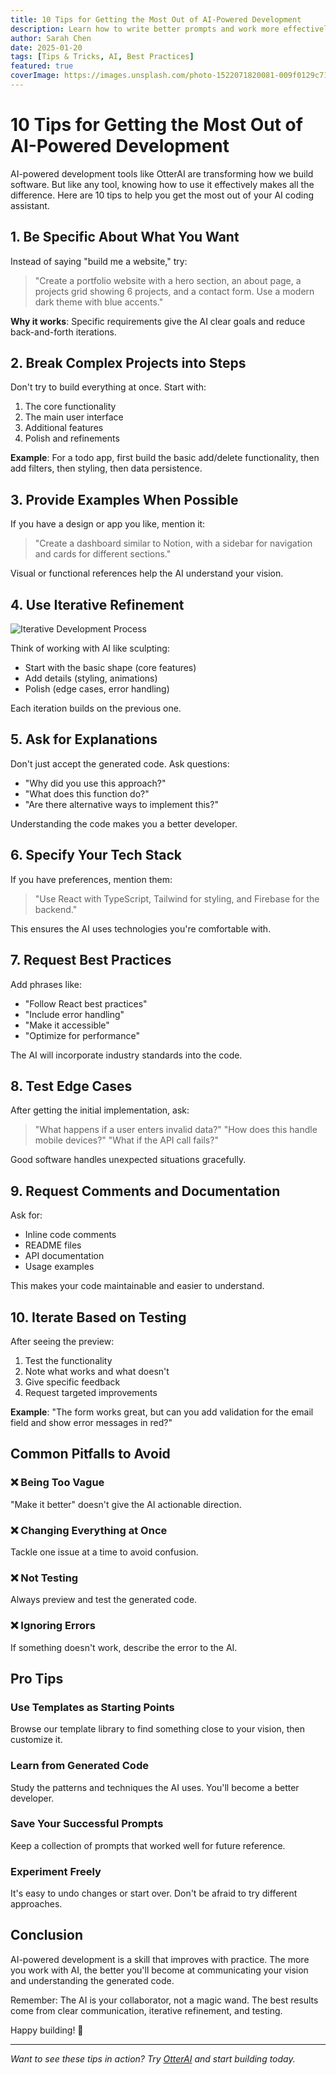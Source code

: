 ```yaml
---
title: 10 Tips for Getting the Most Out of AI-Powered Development
description: Learn how to write better prompts and work more effectively with AI coding assistants to build amazing applications faster.
author: Sarah Chen
date: 2025-01-20
tags: [Tips & Tricks, AI, Best Practices]
featured: true
coverImage: https://images.unsplash.com/photo-1522071820081-009f0129c71c?w=1200&h=600&fit=crop&q=80
---
```


# 10 Tips for Getting the Most Out of AI-Powered Development

AI-powered development tools like OtterAI are transforming how we build software. But like any tool, knowing how to use it effectively makes all the difference. Here are 10 tips to help you get the most out of your AI coding assistant.

## 1. Be Specific About What You Want

Instead of saying "build me a website," try:
> "Create a portfolio website with a hero section, an about page, a projects grid showing 6 projects, and a contact form. Use a modern dark theme with blue accents."

**Why it works**: Specific requirements give the AI clear goals and reduce back-and-forth iterations.

## 2. Break Complex Projects into Steps

Don't try to build everything at once. Start with:
1. The core functionality
2. The main user interface
3. Additional features
4. Polish and refinements

**Example**: For a todo app, first build the basic add/delete functionality, then add filters, then styling, then data persistence.

## 3. Provide Examples When Possible

If you have a design or app you like, mention it:
> "Create a dashboard similar to Notion, with a sidebar for navigation and cards for different sections."

Visual or functional references help the AI understand your vision.

## 4. Use Iterative Refinement

![Iterative Development Process](https://images.unsplash.com/photo-1454165804606-c3d57bc86b40?w=1000&h=500&fit=crop&q=80)

Think of working with AI like sculpting:
- Start with the basic shape (core features)
- Add details (styling, animations)
- Polish (edge cases, error handling)

Each iteration builds on the previous one.

## 5. Ask for Explanations

Don't just accept the generated code. Ask questions:
- "Why did you use this approach?"
- "What does this function do?"
- "Are there alternative ways to implement this?"

Understanding the code makes you a better developer.

## 6. Specify Your Tech Stack

If you have preferences, mention them:
> "Use React with TypeScript, Tailwind for styling, and Firebase for the backend."

This ensures the AI uses technologies you're comfortable with.

## 7. Request Best Practices

Add phrases like:
- "Follow React best practices"
- "Include error handling"
- "Make it accessible"
- "Optimize for performance"

The AI will incorporate industry standards into the code.

## 8. Test Edge Cases

After getting the initial implementation, ask:
> "What happens if a user enters invalid data?"
> "How does this handle mobile devices?"
> "What if the API call fails?"

Good software handles unexpected situations gracefully.

## 9. Request Comments and Documentation

Ask for:
- Inline code comments
- README files
- API documentation
- Usage examples

This makes your code maintainable and easier to understand.

## 10. Iterate Based on Testing

After seeing the preview:
1. Test the functionality
2. Note what works and what doesn't
3. Give specific feedback
4. Request targeted improvements

**Example**: "The form works great, but can you add validation for the email field and show error messages in red?"

## Common Pitfalls to Avoid

### ❌ Being Too Vague
"Make it better" doesn't give the AI actionable direction.

### ❌ Changing Everything at Once
Tackle one issue at a time to avoid confusion.

### ❌ Not Testing
Always preview and test the generated code.

### ❌ Ignoring Errors
If something doesn't work, describe the error to the AI.

## Pro Tips

### Use Templates as Starting Points
Browse our template library to find something close to your vision, then customize it.

### Learn from Generated Code
Study the patterns and techniques the AI uses. You'll become a better developer.

### Save Your Successful Prompts
Keep a collection of prompts that worked well for future reference.

### Experiment Freely
It's easy to undo changes or start over. Don't be afraid to try different approaches.

## Conclusion

AI-powered development is a skill that improves with practice. The more you work with AI, the better you'll become at communicating your vision and understanding the generated code.

Remember: The AI is your collaborator, not a magic wand. The best results come from clear communication, iterative refinement, and testing.

Happy building! 🚀

---

*Want to see these tips in action? Try [OtterAI](https://otterai.net) and start building today.*

